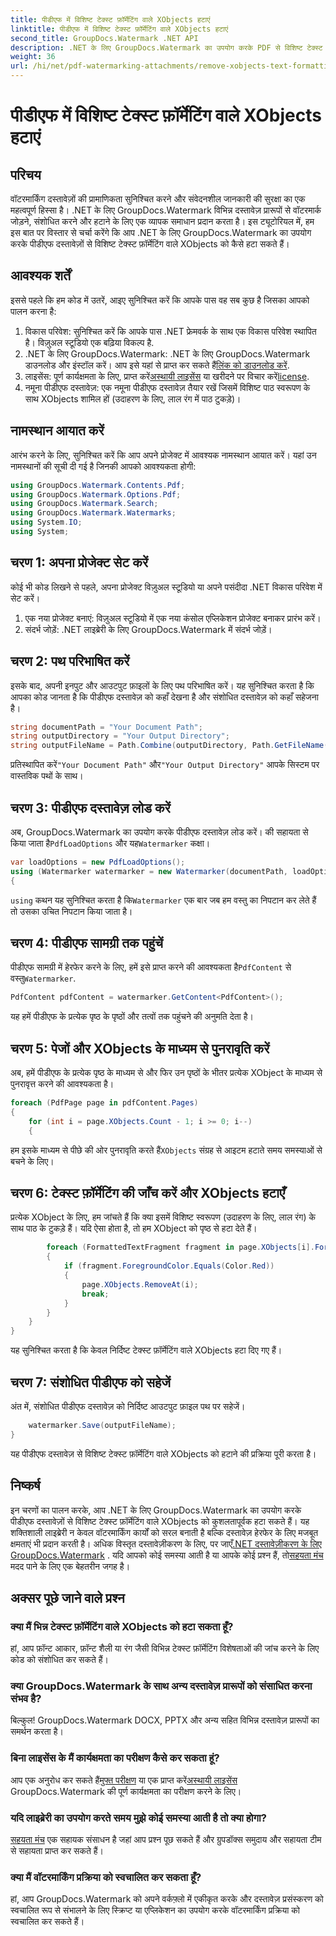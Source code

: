 ```yaml
---
title: पीडीएफ में विशिष्ट टेक्स्ट फ़ॉर्मेटिंग वाले XObjects हटाएं
linktitle: पीडीएफ में विशिष्ट टेक्स्ट फ़ॉर्मेटिंग वाले XObjects हटाएं
second_title: GroupDocs.Watermark .NET API
description: .NET के लिए GroupDocs.Watermark का उपयोग करके PDF से विशिष्ट टेक्स्ट फ़ॉर्मेटिंग वाले XObjects को आसानी से हटा दें। निर्बाध दस्तावेज़ हेरफेर के लिए हमारी मार्गदर्शिका का पालन करें।
weight: 36
url: /hi/net/pdf-watermarking-attachments/remove-xobjects-text-formatting-pdf/
---
```


# पीडीएफ में विशिष्ट टेक्स्ट फ़ॉर्मेटिंग वाले XObjects हटाएं

## परिचय
वॉटरमार्किंग दस्तावेज़ों की प्रामाणिकता सुनिश्चित करने और संवेदनशील जानकारी की सुरक्षा का एक महत्वपूर्ण हिस्सा है। .NET के लिए GroupDocs.Watermark विभिन्न दस्तावेज़ प्रारूपों से वॉटरमार्क जोड़ने, संशोधित करने और हटाने के लिए एक व्यापक समाधान प्रदान करता है। इस ट्यूटोरियल में, हम इस बात पर विस्तार से चर्चा करेंगे कि आप .NET के लिए GroupDocs.Watermark का उपयोग करके पीडीएफ दस्तावेज़ों से विशिष्ट टेक्स्ट फ़ॉर्मेटिंग वाले XObjects को कैसे हटा सकते हैं।
## आवश्यक शर्तें
इससे पहले कि हम कोड में उतरें, आइए सुनिश्चित करें कि आपके पास वह सब कुछ है जिसका आपको पालन करना है:
1. विकास परिवेश: सुनिश्चित करें कि आपके पास .NET फ्रेमवर्क के साथ एक विकास परिवेश स्थापित है। विज़ुअल स्टूडियो एक बढ़िया विकल्प है.
2.  .NET के लिए GroupDocs.Watermark: .NET के लिए GroupDocs.Watermark डाउनलोड और इंस्टॉल करें। आप इसे यहां से प्राप्त कर सकते हैं[लिंक को डाउनलोड करें](https://releases.groupdocs.com/Watermark/net/).
3.  लाइसेंस: पूर्ण कार्यक्षमता के लिए, प्राप्त करें[अस्थायी लाइसेंस](https://purchase.groupdocs.com/temporary-लाइसेंस/) या खरीदने पर विचार करें[license](https://purchase.groupdocs.com/buy).
4. नमूना पीडीएफ दस्तावेज़: एक नमूना पीडीएफ दस्तावेज़ तैयार रखें जिसमें विशिष्ट पाठ स्वरूपण के साथ XObjects शामिल हों (उदाहरण के लिए, लाल रंग में पाठ टुकड़े)।

## नामस्थान आयात करें
आरंभ करने के लिए, सुनिश्चित करें कि आप अपने प्रोजेक्ट में आवश्यक नामस्थान आयात करें। यहां उन नामस्थानों की सूची दी गई है जिनकी आपको आवश्यकता होगी:
```csharp
using GroupDocs.Watermark.Contents.Pdf;
using GroupDocs.Watermark.Options.Pdf;
using GroupDocs.Watermark.Search;
using GroupDocs.Watermark.Watermarks;
using System.IO;
using System;
```
## चरण 1: अपना प्रोजेक्ट सेट करें
कोई भी कोड लिखने से पहले, अपना प्रोजेक्ट विज़ुअल स्टूडियो या अपने पसंदीदा .NET विकास परिवेश में सेट करें।
1. एक नया प्रोजेक्ट बनाएं: विज़ुअल स्टूडियो में एक नया कंसोल एप्लिकेशन प्रोजेक्ट बनाकर प्रारंभ करें।
2. संदर्भ जोड़ें: .NET लाइब्रेरी के लिए GroupDocs.Watermark में संदर्भ जोड़ें।
## चरण 2: पथ परिभाषित करें
इसके बाद, अपनी इनपुट और आउटपुट फ़ाइलों के लिए पथ परिभाषित करें। यह सुनिश्चित करता है कि आपका कोड जानता है कि पीडीएफ दस्तावेज़ को कहाँ देखना है और संशोधित दस्तावेज़ को कहाँ सहेजना है।
```csharp
string documentPath = "Your Document Path";
string outputDirectory = "Your Output Directory";
string outputFileName = Path.Combine(outputDirectory, Path.GetFileName(documentPath));
```
 प्रतिस्थापित करें`"Your Document Path"` और`"Your Output Directory"` आपके सिस्टम पर वास्तविक पथों के साथ।
## चरण 3: पीडीएफ दस्तावेज़ लोड करें
 अब, GroupDocs.Watermark का उपयोग करके पीडीएफ दस्तावेज़ लोड करें। की सहायता से किया जाता है`PdfLoadOptions` और यह`Watermarker` कक्षा।
```csharp
var loadOptions = new PdfLoadOptions();
using (Watermarker watermarker = new Watermarker(documentPath, loadOptions))
{
```
`using` कथन यह सुनिश्चित करता है कि`Watermarker` एक बार जब हम वस्तु का निपटान कर लेते हैं तो उसका उचित निपटान किया जाता है।
## चरण 4: पीडीएफ सामग्री तक पहुंचें
 पीडीएफ सामग्री में हेरफेर करने के लिए, हमें इसे प्राप्त करने की आवश्यकता है`PdfContent` से वस्तु`Watermarker`.
```csharp
PdfContent pdfContent = watermarker.GetContent<PdfContent>();
```
यह हमें पीडीएफ के प्रत्येक पृष्ठ के पृष्ठों और तत्वों तक पहुंचने की अनुमति देता है।
## चरण 5: पेजों और XObjects के माध्यम से पुनरावृति करें
अब, हमें पीडीएफ के प्रत्येक पृष्ठ के माध्यम से और फिर उन पृष्ठों के भीतर प्रत्येक XObject के माध्यम से पुनरावृत्त करने की आवश्यकता है।
```csharp
foreach (PdfPage page in pdfContent.Pages)
{
    for (int i = page.XObjects.Count - 1; i >= 0; i--)
    {
```
 हम इसके माध्यम से पीछे की ओर पुनरावृति करते हैं`XObjects` संग्रह से आइटम हटाते समय समस्याओं से बचने के लिए।
## चरण 6: टेक्स्ट फ़ॉर्मेटिंग की जाँच करें और XObjects हटाएँ
प्रत्येक XObject के लिए, हम जांचते हैं कि क्या इसमें विशिष्ट स्वरूपण (उदाहरण के लिए, लाल रंग) के साथ पाठ के टुकड़े हैं। यदि ऐसा होता है, तो हम XObject को पृष्ठ से हटा देते हैं।
```csharp
        foreach (FormattedTextFragment fragment in page.XObjects[i].FormattedTextFragments)
        {
            if (fragment.ForegroundColor.Equals(Color.Red))
            {
                page.XObjects.RemoveAt(i);
                break;
            }
        }
    }
}
```
यह सुनिश्चित करता है कि केवल निर्दिष्ट टेक्स्ट फ़ॉर्मेटिंग वाले XObjects हटा दिए गए हैं।
## चरण 7: संशोधित पीडीएफ को सहेजें
अंत में, संशोधित पीडीएफ दस्तावेज़ को निर्दिष्ट आउटपुट फ़ाइल पथ पर सहेजें।
```csharp
    watermarker.Save(outputFileName);
}
```
यह पीडीएफ दस्तावेज़ से विशिष्ट टेक्स्ट फ़ॉर्मेटिंग वाले XObjects को हटाने की प्रक्रिया पूरी करता है।

## निष्कर्ष
इन चरणों का पालन करके, आप .NET के लिए GroupDocs.Watermark का उपयोग करके पीडीएफ दस्तावेज़ों से विशिष्ट टेक्स्ट फ़ॉर्मेटिंग वाले XObjects को कुशलतापूर्वक हटा सकते हैं। यह शक्तिशाली लाइब्रेरी न केवल वॉटरमार्किंग कार्यों को सरल बनाती है बल्कि दस्तावेज़ हेरफेर के लिए मजबूत क्षमताएं भी प्रदान करती है। अधिक विस्तृत दस्तावेज़ीकरण के लिए, पर जाएँ[.NET दस्तावेज़ीकरण के लिए GroupDocs.Watermark](https://tutorials.groupdocs.com/Watermark/net/) . यदि आपको कोई समस्या आती है या आपके कोई प्रश्न हैं, तो[सहयता मंच](https://forum.groupdocs.com/c/watermark/19) मदद पाने के लिए एक बेहतरीन जगह है।
## अक्सर पूछे जाने वाले प्रश्न
### क्या मैं भिन्न टेक्स्ट फ़ॉर्मेटिंग वाले XObjects को हटा सकता हूँ?
हां, आप फ़ॉन्ट आकार, फ़ॉन्ट शैली या रंग जैसी विभिन्न टेक्स्ट फ़ॉर्मेटिंग विशेषताओं की जांच करने के लिए कोड को संशोधित कर सकते हैं।
### क्या GroupDocs.Watermark के साथ अन्य दस्तावेज़ प्रारूपों को संसाधित करना संभव है?
बिल्कुल! GroupDocs.Watermark DOCX, PPTX और अन्य सहित विभिन्न दस्तावेज़ प्रारूपों का समर्थन करता है।
### बिना लाइसेंस के मैं कार्यक्षमता का परीक्षण कैसे कर सकता हूं?
 आप एक अनुरोध कर सकते हैं[मुफ्त परीक्षण](https://releases.groupdocs.com/) या एक प्राप्त करें[अस्थायी लाइसेंस](https://purchase.groupdocs.com/temporary-license/) GroupDocs.Watermark की पूर्ण कार्यक्षमता का परीक्षण करने के लिए।
### यदि लाइब्रेरी का उपयोग करते समय मुझे कोई समस्या आती है तो क्या होगा?
[सहयता मंच](https://forum.groupdocs.com/c/watermark/19) एक सहायक संसाधन है जहां आप प्रश्न पूछ सकते हैं और ग्रुपडॉक्स समुदाय और सहायता टीम से सहायता प्राप्त कर सकते हैं।
### क्या मैं वॉटरमार्किंग प्रक्रिया को स्वचालित कर सकता हूँ?
हां, आप GroupDocs.Watermark को अपने वर्कफ़्लो में एकीकृत करके और दस्तावेज़ प्रसंस्करण को स्वचालित रूप से संभालने के लिए स्क्रिप्ट या एप्लिकेशन का उपयोग करके वॉटरमार्किंग प्रक्रिया को स्वचालित कर सकते हैं।